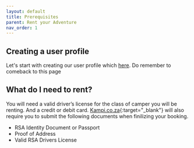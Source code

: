 ```yaml
---
layout: default
title: Prerequisites
parent: Rent your Adventure
nav_order: 1
---
```


## Creating a user profile
Let's start with creating our user profile which [here](/docs/registration/). Do remember to comeback to this page

## What do I need to rent?
You will need a valid driver’s license for the class of camper you will be renting. And a credit or debit card. [Kampi.co.za](https://kampi.co.za){:target="_blank"} will also require you to submit the following documents when finilizing your booking.

* RSA Identity Document or Passport 
* Proof of Address
* Valid RSA Drivers License